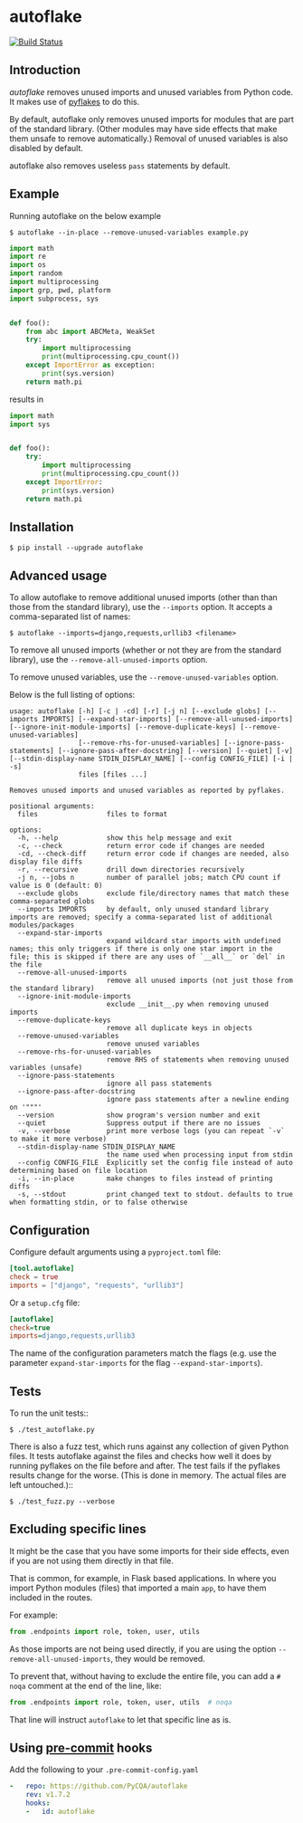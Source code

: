 # autoflake

[![Build Status](https://github.com/PyCQA/autoflake/actions/workflows/main.yaml/badge.svg?branch=main)](https://github.com/PyCQA/autoflake/actions/workflows/main.yaml)

## Introduction

_autoflake_ removes unused imports and unused variables from Python code. It
makes use of [pyflakes](https://pypi.org/pypi/pyflakes) to do this.

By default, autoflake only removes unused imports for modules that are part of
the standard library. (Other modules may have side effects that make them
unsafe to remove automatically.) Removal of unused variables is also disabled
by default.

autoflake also removes useless ``pass`` statements by default.

## Example

Running autoflake on the below example

```
$ autoflake --in-place --remove-unused-variables example.py
```

```python
import math
import re
import os
import random
import multiprocessing
import grp, pwd, platform
import subprocess, sys


def foo():
    from abc import ABCMeta, WeakSet
    try:
        import multiprocessing
        print(multiprocessing.cpu_count())
    except ImportError as exception:
        print(sys.version)
    return math.pi
```

results in

```python
import math
import sys


def foo():
    try:
        import multiprocessing
        print(multiprocessing.cpu_count())
    except ImportError:
        print(sys.version)
    return math.pi
```


## Installation

```
$ pip install --upgrade autoflake
```


## Advanced usage

To allow autoflake to remove additional unused imports (other than
than those from the standard library), use the ``--imports`` option. It
accepts a comma-separated list of names:

```
$ autoflake --imports=django,requests,urllib3 <filename>
```

To remove all unused imports (whether or not they are from the standard
library), use the ``--remove-all-unused-imports`` option.

To remove unused variables, use the ``--remove-unused-variables`` option.

Below is the full listing of options:

```
usage: autoflake [-h] [-c | -cd] [-r] [-j n] [--exclude globs] [--imports IMPORTS] [--expand-star-imports] [--remove-all-unused-imports] [--ignore-init-module-imports] [--remove-duplicate-keys] [--remove-unused-variables]
                 [--remove-rhs-for-unused-variables] [--ignore-pass-statements] [--ignore-pass-after-docstring] [--version] [--quiet] [-v] [--stdin-display-name STDIN_DISPLAY_NAME] [--config CONFIG_FILE] [-i | -s]
                 files [files ...]

Removes unused imports and unused variables as reported by pyflakes.

positional arguments:
  files                 files to format

options:
  -h, --help            show this help message and exit
  -c, --check           return error code if changes are needed
  -cd, --check-diff     return error code if changes are needed, also display file diffs
  -r, --recursive       drill down directories recursively
  -j n, --jobs n        number of parallel jobs; match CPU count if value is 0 (default: 0)
  --exclude globs       exclude file/directory names that match these comma-separated globs
  --imports IMPORTS     by default, only unused standard library imports are removed; specify a comma-separated list of additional modules/packages
  --expand-star-imports
                        expand wildcard star imports with undefined names; this only triggers if there is only one star import in the file; this is skipped if there are any uses of `__all__` or `del` in the file
  --remove-all-unused-imports
                        remove all unused imports (not just those from the standard library)
  --ignore-init-module-imports
                        exclude __init__.py when removing unused imports
  --remove-duplicate-keys
                        remove all duplicate keys in objects
  --remove-unused-variables
                        remove unused variables
  --remove-rhs-for-unused-variables
                        remove RHS of statements when removing unused variables (unsafe)
  --ignore-pass-statements
                        ignore all pass statements
  --ignore-pass-after-docstring
                        ignore pass statements after a newline ending on '"""'
  --version             show program's version number and exit
  --quiet               Suppress output if there are no issues
  -v, --verbose         print more verbose logs (you can repeat `-v` to make it more verbose)
  --stdin-display-name STDIN_DISPLAY_NAME
                        the name used when processing input from stdin
  --config CONFIG_FILE  Explicitly set the config file instead of auto determining based on file location
  -i, --in-place        make changes to files instead of printing diffs
  -s, --stdout          print changed text to stdout. defaults to true when formatting stdin, or to false otherwise
```


## Configuration

Configure default arguments using a `pyproject.toml` file:

```toml
[tool.autoflake]
check = true
imports = ["django", "requests", "urllib3"]
```

Or a `setup.cfg` file:

```ini
[autoflake]
check=true
imports=django,requests,urllib3
```

The name of the configuration parameters match the flags (e.g. use the
parameter `expand-star-imports` for the flag `--expand-star-imports`).

## Tests

To run the unit tests::

```
$ ./test_autoflake.py
```

There is also a fuzz test, which runs against any collection of given Python
files. It tests autoflake against the files and checks how well it does by
running pyflakes on the file before and after. The test fails if the pyflakes
results change for the worse. (This is done in memory. The actual files are
left untouched.)::

```
$ ./test_fuzz.py --verbose
```

## Excluding specific lines

It might be the case that you have some imports for their side effects, even
if you are not using them directly in that file.

That is common, for example, in Flask based applications. In where you import
Python modules (files) that imported a main ``app``, to have them included in
the routes.

For example:

```python
from .endpoints import role, token, user, utils
```

As those imports are not being used directly, if you are using the option
``--remove-all-unused-imports``, they would be removed.

To prevent that, without having to exclude the entire file, you can add a
``# noqa`` comment at the end of the line, like:

```python
from .endpoints import role, token, user, utils  # noqa
```

That line will instruct ``autoflake`` to let that specific line as is.


## Using [pre-commit](https://pre-commit.comn) hooks

Add the following to your `.pre-commit-config.yaml`

```yaml
-   repo: https://github.com/PyCQA/autoflake
    rev: v1.7.2
    hooks:
    -   id: autoflake
```
